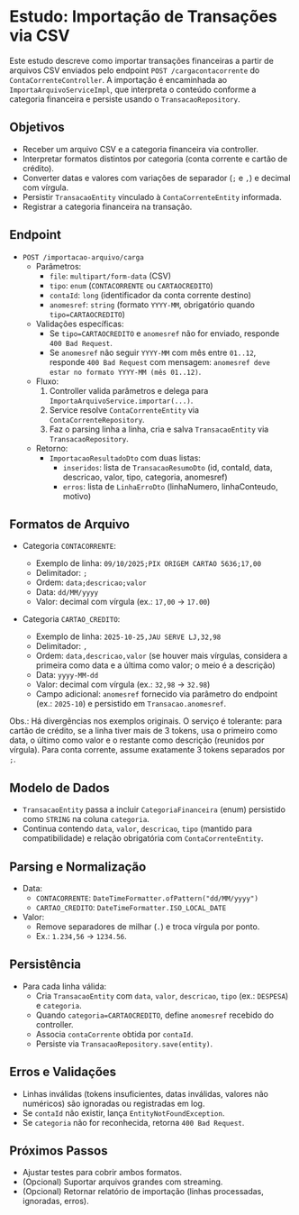 # Estudo: Importação de Transações via CSV

Este estudo descreve como importar transações financeiras a partir de arquivos CSV enviados pelo endpoint `POST /cargacontacorrente` do `ContaCorrenteController`. A importação é encaminhada ao `ImportaArquivoServiceImpl`, que interpreta o conteúdo conforme a categoria financeira e persiste usando o `TransacaoRepository`.

## Objetivos
- Receber um arquivo CSV e a categoria financeira via controller.
- Interpretar formatos distintos por categoria (conta corrente e cartão de crédito).
- Converter datas e valores com variações de separador (`;` e `,`) e decimal com vírgula.
- Persistir `TransacaoEntity` vinculado à `ContaCorrenteEntity` informada.
- Registrar a categoria financeira na transação.

## Endpoint
- `POST /importacao-arquivo/carga`
  - Parâmetros:
    - `file`: `multipart/form-data` (CSV)
    - `tipo`: `enum` (`CONTACORRENTE` ou `CARTAOCREDITO`)
    - `contaId`: `long` (identificador da conta corrente destino)
    - `anomesref`: `string` (formato `YYYY-MM`, obrigatório quando `tipo=CARTAOCREDITO`)
  - Validações específicas:
    - Se `tipo=CARTAOCREDITO` e `anomesref` não for enviado, responde `400 Bad Request`.
    - Se `anomesref` não seguir `YYYY-MM` com mês entre `01..12`, responde `400 Bad Request` com mensagem: `anomesref deve estar no formato YYYY-MM (mês 01..12)`.
  - Fluxo:
    1. Controller valida parâmetros e delega para `ImportaArquivoService.importar(...)`.
    2. Service resolve `ContaCorrenteEntity` via `ContaCorrenteRepository`.
    3. Faz o parsing linha a linha, cria e salva `TransacaoEntity` via `TransacaoRepository`.
  - Retorno:
    - `ImportacaoResultadoDto` com duas listas:
      - `inseridos`: lista de `TransacaoResumoDto` (id, contaId, data, descricao, valor, tipo, categoria, anomesref)
      - `erros`: lista de `LinhaErroDto` (linhaNumero, linhaConteudo, motivo)

## Formatos de Arquivo
- Categoria `CONTACORRENTE`:
  - Exemplo de linha: `09/10/2025;PIX ORIGEM CARTAO 5636;17,00`
  - Delimitador: `;`
  - Ordem: `data;descricao;valor`
  - Data: `dd/MM/yyyy`
  - Valor: decimal com vírgula (ex.: `17,00` → `17.00`)

- Categoria `CARTAO_CREDITO`:
  - Exemplo de linha: `2025-10-25,JAU SERVE LJ,32,98`
  - Delimitador: `,`
  - Ordem: `data,descricao,valor` (se houver mais vírgulas, considera a primeira como data e a última como valor; o meio é a descrição)
  - Data: `yyyy-MM-dd`
  - Valor: decimal com vírgula (ex.: `32,98` → `32.98`)
  - Campo adicional: `anomesref` fornecido via parâmetro do endpoint (ex.: `2025-10`) e persistido em `Transacao.anomesref`.

Obs.: Há divergências nos exemplos originais. O serviço é tolerante: para cartão de crédito, se a linha tiver mais de 3 tokens, usa o primeiro como data, o último como valor e o restante como descrição (reunidos por vírgula). Para conta corrente, assume exatamente 3 tokens separados por `;`.

## Modelo de Dados
- `TransacaoEntity` passa a incluir `CategoriaFinanceira` (enum) persistido como `STRING` na coluna `categoria`.
- Continua contendo `data`, `valor`, `descricao`, `tipo` (mantido para compatibilidade) e relação obrigatória com `ContaCorrenteEntity`.

## Parsing e Normalização
- Data:
  - `CONTACORRENTE`: `DateTimeFormatter.ofPattern("dd/MM/yyyy")`
  - `CARTAO_CREDITO`: `DateTimeFormatter.ISO_LOCAL_DATE`
- Valor:
  - Remove separadores de milhar (`.`) e troca vírgula por ponto.
  - Ex.: `1.234,56` → `1234.56`.

## Persistência
- Para cada linha válida:
  - Cria `TransacaoEntity` com `data`, `valor`, `descricao`, `tipo` (ex.: `DESPESA`) e `categoria`.
  - Quando `categoria=CARTAOCREDITO`, define `anomesref` recebido do controller.
  - Associa `contaCorrente` obtida por `contaId`.
  - Persiste via `TransacaoRepository.save(entity)`.

## Erros e Validações
- Linhas inválidas (tokens insuficientes, datas inválidas, valores não numéricos) são ignoradas ou registradas em log.
- Se `contaId` não existir, lança `EntityNotFoundException`.
- Se `categoria` não for reconhecida, retorna `400 Bad Request`.

## Próximos Passos
- Ajustar testes para cobrir ambos formatos.
- (Opcional) Suportar arquivos grandes com streaming.
- (Opcional) Retornar relatório de importação (linhas processadas, ignoradas, erros).
